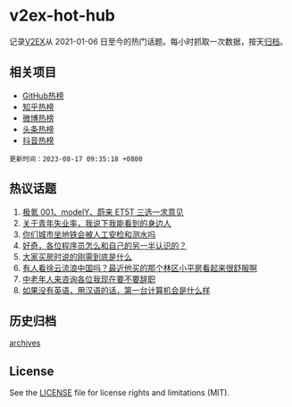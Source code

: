 # v2ex-hot-hub

 记录[V2EX](https://www.v2ex.com/)从 2021-01-06 日至今的热门话题。每小时抓取一次数据，按天[归档](archives)。
 
 ## 相关项目

- [GitHub热榜](https://github.com/it985/github-hot-hub)
- [知乎热榜](https://github.com/it985/zhihu-hot-hub)
- [微博热榜](https://github.com/it985/weibo-hot-hub)
- [头条热榜](https://github.com/it985/toutiao-hot-hub)
- [抖音热榜](https://github.com/it985/douyin-hot-hub)


 `更新时间：2023-08-17 09:35:18 +0800`

## 热议话题

1. [极氪 001、modelY、蔚来 ET5T 三选一求意见](https://www.v2ex.com/t/965717)
1. [关于青年失业率，我说下我能看到的身边人](https://www.v2ex.com/t/965688)
1. [你们城市坐地铁会被人工安检和测水吗](https://www.v2ex.com/t/965751)
1. [好奇，各位程序员怎么和自己的另一半认识的？](https://www.v2ex.com/t/965839)
1. [大家买房时说的刚需到底是什么](https://www.v2ex.com/t/965832)
1. [有人看徐云流浪中国吗？最近他买的那个林区小平房看起来很舒服啊](https://www.v2ex.com/t/965776)
1. [中老年人来咨询各位我现在要不要辞职](https://www.v2ex.com/t/965681)
1. [如果没有英语，用汉语的话，第一台计算机会是什么样](https://www.v2ex.com/t/965841)

## 历史归档

[archives](archives)

## License

See the [LICENSE](LICENSE) file for license rights and limitations (MIT).

